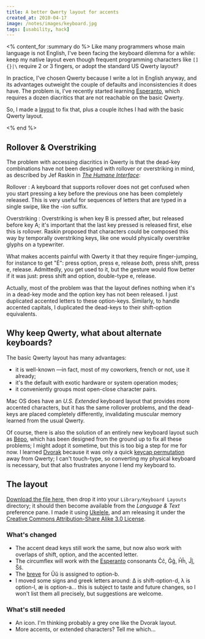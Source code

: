 ```yaml
---
title: A better Qwerty layout for accents
created_at: 2010-04-17
image: /notes/images/keyboard.jpg
tags: [usability, hack]
---
```

<% content_for :summary do %>
Like many programmers whose main language is not English, I've been facing the keyboard dilemma for a while:
keep my native layout even though frequent programming characters like `[]{}|\` require 2 or 3 fingers, or adopt the standard US Qwerty layout?

In practice, I've chosen Qwerty because I write a lot in English anyway, and its advantages outweight the couple of defaults and inconsistencies it does have. The problem is, I've recently started learning [Esperanto][], which requires a dozen diacritics that are not reachable on the basic Qwerty.

So, I made a [layout][] to fix that, plus a couple itches I had with the basic Qwerty layout.

[esperanto]: http://en.wikipedia.org/wiki/Esperanto
[layout]: http://github.com/cdlm/infrastructure/blob/master/mac/Accented%20QWERTY.keylayout
<% end %>


## Rollover & Overstriking

The problem with accessing diacritics in Qwerty is that the dead-key combinations have not been designed with rollover or overstriking in mind, as described by Jef Raskin in [_The Humane Interface_][thi]:

Rollover
: A keyboard that supports rollover does not get confused when you start pressing a key before the previous one has been completely released. This is very useful for sequences of letters that are typed in a single swipe, like the _-ion_ suffix.

Overstriking
: Overstriking is when key B is pressed after, but released before key A; it's important that the last key pressed is released first, else this is rollover. Raskin proposed that characters could be composed this way by temporally overstriking keys, like one would physically overstrike glyphs on a typewriter.

What makes accents painful with Qwerty it that they require finger-jumping, for instance to get "É":
press option, press e, release *both*, press shift, press e, release.
Admittedly, you get used to it, but the gesture would flow better if it was just:
press shift and option, double-type e, release.

Actually, most of the problem was that the layout defines nothing when it's in a dead-key mode and the option key has not been released. I just duplicated accented letters to these option-keys. Similarly, to handle accented capitals, I duplicated the dead-keys to their shift-option equivalents.

## Why keep Qwerty, what about alternate keyboards?

The basic Qwerty layout has many advantages:

- it is well-known —in fact, most of my coworkers, french or not, use it already;
- it's the default with exotic hardware or system operation modes;
- it conveniently groups most open-close character pairs.

Mac OS does have an _U.S. Extended_ keyboard layout that provides more accented characters, but it has the same rollover problems, and the dead-keys are placed completely differently, invalidating muscular memory learned from the usual Qwerty.

Of course, there is also the solution of an entirely new keyboard layout such as [Bépo][bepo], which has been designed from the ground up to fix all these problems; I might adopt it sometime, but this is too big a step for me for now. I learned [Dvorak][] because it was only a quick [keycap permutation][qw-dv] away from Qwerty; I can't touch-type, so converting my physical keyboard is necessary, but that also frustrates anyone I lend my keyboard to.

## The layout

[Download the file here][layout], then drop it into your `Library/Keyboard Layouts` directory; it should then become available from the _Language & Text_ preference pane. I made it using [Ukelele][], and am releasing it under the [Creative Commons Attribution-Share Alike 3.0 License][cc-bysa].

### What's changed

- The accent dead keys still work the same, but now also work with overlaps of shift, option, and the accented letter.
- The circumflex will work with the [Esperanto][] consonants Ĉĉ, Ĝĝ, Ĥĥ, Ĵĵ, Ŝŝ.
- The [breve][] for Ŭŭ is assigned to option-b.
- I moved some signs and greek letters around: ∆ is shift-option-d, λ is option-l, æ is option-a… this is subject to taste and future changes, so I won't list them all precisely, but suggestions are welcome.

### What's still needed

- An icon. I'm thinking probably a grey one like the Dvorak layout.
- More accents, or extended characters? Tell me which…


[azerty]: http://en.wikipedia.org/wiki/AZERTY#Layout_of_the_French_keyboard_under_Macintosh
[bepo]: http://bepo.fr
[breve]: http://en.wikipedia.org/wiki/Breve
[cc-bysa]: http://creativecommons.org/licenses/by-sa/3.0/
[dvorak]: http://en.wikipedia.org/wiki/Dvorak_Simplified_Keyboard
[qw-dv]: http://www.flickr.com/photos/damienpollet/4302582401
[thi]: http://en.wikipedia.org/wiki/The_Humane_Interface
[ukelele]: http://scripts.sil.org/ukelele
